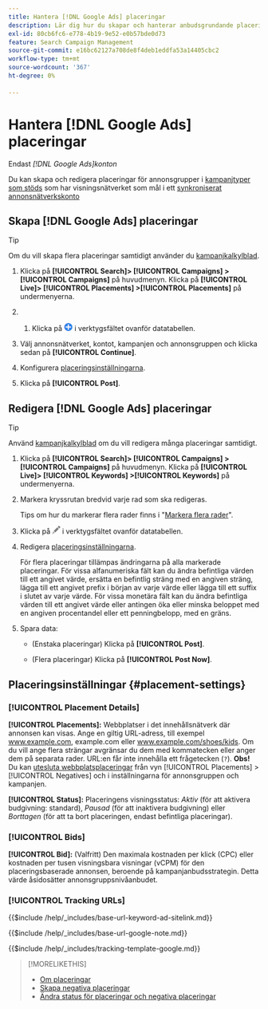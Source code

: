 ```yaml
---
title: Hantera [!DNL Google Ads] placeringar
description: Lär dig hur du skapar och hanterar anbudsgrundande placeringar för  [!DNL Google Ads] annonsgrupper.
exl-id: 80cb6fc6-e778-4b19-9e52-e0b57bde0d73
feature: Search Campaign Management
source-git-commit: e16bc62127a708de8f4deb1eddfa53a14405cbc2
workflow-type: tm+mt
source-wordcount: '367'
ht-degree: 0%

---
```


# Hantera [!DNL Google Ads] placeringar

Endast *[!DNL Google Ads]konton*

Du kan skapa och redigera placeringar för annonsgrupper i [kampanjtyper som stöds](/help/search-social-commerce/introduction/supported-inventory.md) som har visningsnätverket som mål i ett [synkroniserat annonsnätverkskonto](/help/search-social-commerce/campaign-management/accounts/ad-network-account-about.md)

## Skapa [!DNL Google Ads] placeringar

>[!TIP]
>
>Om du vill skapa flera placeringar samtidigt använder du [kampanjkalkylblad](/help/search-social-commerce/campaign-management/bulksheets/bulksheet-about.md).

1. Klicka på **[!UICONTROL Search]> [!UICONTROL Campaigns] >[!UICONTROL Campaigns]** på huvudmenyn. Klicka på **[!UICONTROL Live]> [!UICONTROL Placements] >[!UICONTROL Placements]** på undermenyerna.

1. &#x200B;
   1. Klicka på ![Skapa](/help/search-social-commerce/assets/add.png "Skapa") i verktygsfältet ovanför datatabellen.

1. Välj annonsnätverket, kontot, kampanjen och annonsgruppen och klicka sedan på **[!UICONTROL Continue]**.

1. Konfigurera [placeringsinställningarna](#placement-settings).

1. Klicka på **[!UICONTROL Post]**.

## Redigera [!DNL Google Ads] placeringar

>[!TIP]
>
>Använd [kampanjkalkylblad](/help/search-social-commerce/campaign-management/bulksheets/bulksheet-about.md) om du vill redigera många placeringar samtidigt.

1. Klicka på **[!UICONTROL Search]> [!UICONTROL Campaigns] >[!UICONTROL Campaigns]** på huvudmenyn. Klicka på **[!UICONTROL Live]> [!UICONTROL Keywords] >[!UICONTROL Keywords]** på undermenyerna.

1. Markera kryssrutan bredvid varje rad som ska redigeras.

   Tips om hur du markerar flera rader finns i &quot;[Markera flera rader](/help/search-social-commerce/common-tasks/navigation-editing-selection/multiple-rows-select.md)&quot;.

1. Klicka på ![Redigera](/help/search-social-commerce/assets/edit.png "Redigera") i verktygsfältet ovanför datatabellen.

1. Redigera [placeringsinställningarna](#placement-settings).

   För flera placeringar tillämpas ändringarna på alla markerade placeringar. För vissa alfanumeriska fält kan du ändra befintliga värden till ett angivet värde, ersätta en befintlig sträng med en angiven sträng, lägga till ett angivet prefix i början av varje värde eller lägga till ett suffix i slutet av varje värde. För vissa monetära fält kan du ändra befintliga värden till ett angivet värde eller antingen öka eller minska beloppet med en angiven procentandel eller ett penningbelopp, med en gräns.

1. Spara data:

   * (Enstaka placeringar) Klicka på **[!UICONTROL Post]**.

   * (Flera placeringar) Klicka på **[!UICONTROL Post Now]**.

## Placeringsinställningar {#placement-settings}

### [!UICONTROL Placement Details]

**[!UICONTROL Placements]:** Webbplatser i det innehållsnätverk där annonsen kan visas. Ange en giltig URL-adress, till exempel www.example.com, example.com eller www.example.com/shoes/kids. Om du vill ange flera strängar avgränsar du dem med kommatecken eller anger dem på separata rader. URL:en får inte innehålla ett frågetecken (`?`). **Obs!** Du kan [utesluta webbplatsplaceringar](placement-negative-create.md) från vyn [!UICONTROL Placements] > [!UICONTROL Negatives] och i inställningarna för annonsgruppen och kampanjen.

**[!UICONTROL Status]:** Placeringens visningsstatus: *Aktiv* (för att aktivera budgivning: standard), *Pausad* (för att inaktivera budgivning) eller *Borttagen* (för att ta bort placeringen, endast befintliga placeringar).

### [!UICONTROL Bids]

**[!UICONTROL Bid]:** (Valfritt) Den maximala kostnaden per klick (CPC) eller kostnaden per tusen visningsbara visningar (vCPM) för den placeringsbaserade annonsen, beroende på kampanjanbudsstrategin. Detta värde åsidosätter annonsgruppsnivåanbudet.

<!-- If the placement is in a standard optimized portfolio, then the specified bid is applied for one day. Afterward, the optimization capability places bids according to its own calculations. -->

### [!UICONTROL Tracking URLs]

<!-- **[!UICONTROL Base URL]:** -->

{{$include /help/_includes/base-url-keyword-ad-sitelink.md}}

<!-- note -->

{{$include /help/_includes/base-url-google-note.md}}

<!-- **[!UICONTROL Tracking Template]:** -->

{{$include /help/_includes/tracking-template-google.md}}

>[!MORELIKETHIS]
>
>* [Om placeringar](placement-about.md)
>* [Skapa negativa placeringar](placement-negative-create.md)
>* [Ändra status för placeringar och negativa placeringar](placement-status-edit.md)
